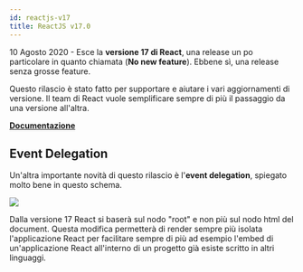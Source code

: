```yaml
---
id: reactjs-v17
title: ReactJS v17.0
---
```


10 Agosto 2020 - Esce la <b>versione 17 di React</b>, una release un po particolare in quanto chiamata (<b>No new feature</b>). Ebbene sì, una release senza grosse feature.

Questo rilascio è stato fatto per supportare e aiutare i vari aggiornamenti di versione.
Il team di React vuole semplificare sempre di più il passaggio da una versione all'altra.

<a href="https://reactjs.org/blog/2020/08/10/react-v17-rc.html"><b>Documentazione</b></a>

## Event Delegation

Un'altra importante novità di questo rilascio è l'<b>event delegation</b>, spiegato molto bene in questo schema.

<img src="https://reactjs.org/static/bb4b10114882a50090b8ff61b3c4d0fd/1e088/react_17_delegation.png">

Dalla versione 17 React si baserà sul nodo "root" e non più sul nodo html del document. Questa modifica permetterà di render sempre più isolata l'applicazione React per facilitare sempre di più ad esempio l'embed di un'applicazione React all'interno di un progetto già esiste scritto in altri linguaggi.